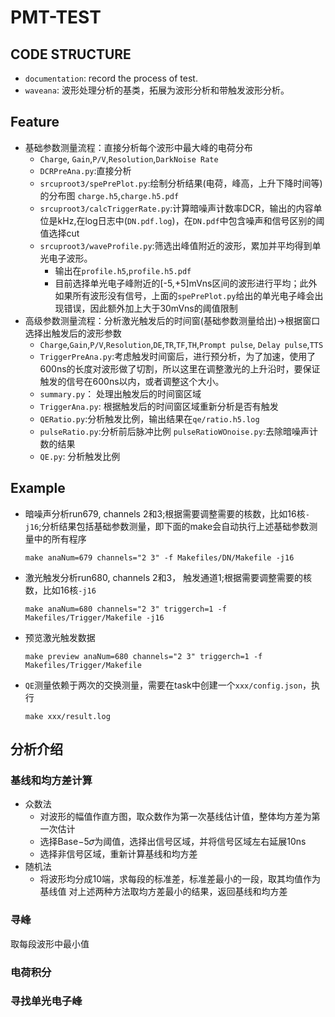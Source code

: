 # PMT-TEST
## CODE STRUCTURE
+ `documentation`: record the process of test.
+ `waveana`: 波形处理分析的基类，拓展为波形分析和带触发波形分析。

## Feature
+ 基础参数测量流程：直接分析每个波形中最大峰的电荷分布
  + `Charge`, `Gain`,`P/V`,`Resolution`,`DarkNoise Rate`
  + `DCRPreAna.py`:直接分析
  + `srcuproot3/spePrePlot.py`:绘制分析结果(电荷，峰高，上升下降时间等)的分布图 `charge.h5`,`charge.h5.pdf`
  + `srcuproot3/calcTriggerRate.py`:计算暗噪声计数率DCR，输出的内容单位是kHz,在log日志中(`DN.pdf.log`)，在`DN.pdf`中包含噪声和信号区别的阈值选择cut
  + `srcuproot3/waveProfile.py`:筛选出峰值附近的波形，累加并平均得到单光电子波形。
    + 输出在`profile.h5`,`profile.h5.pdf`
    + 目前选择单光电子峰附近的[-5,+5]mVns区间的波形进行平均；此外如果所有波形没有信号，上面的`spePrePlot.py`给出的单光电子峰会出现错误，因此额外加上大于30mVns的阈值限制
+ 高级参数测量流程：分析激光触发后的时间窗(基础参数测量给出)->根据窗口选择出触发后的波形参数
  + `Charge`,`Gain`,`P/V`,`Resolution`,`DE`,`TR`,`TF`,`TH`,`Prompt pulse`, `Delay pulse`,`TTS`
  + `TriggerPreAna.py`:考虑触发时间窗后，进行预分析，为了加速，使用了600ns的长度对波形做了切割，所以这里在调整激光的上升沿时，要保证触发的信号在600ns以内，或者调整这个大小。
  + `summary.py`： 处理出触发后的时间窗区域
  + `TriggerAna.py`: 根据触发后的时间窗区域重新分析是否有触发 
  + `QERatio.py`:分析触发比例，输出结果在`qe/ratio.h5.log` 
  + `pulseRatio.py`:分析前后脉冲比例 `pulseRatioWOnoise.py`:去除暗噪声计数的结果
  + `QE.py`: 分析触发比例
## Example
+ 暗噪声分析run679, channels 2和3;根据需要调整需要的核数，比如16核`-j16`;分析结果包括基础参数测量，即下面的make会自动执行上述基础参数测量中的所有程序
  ```
  make anaNum=679 channels="2 3" -f Makefiles/DN/Makefile -j16
  ```
+ 激光触发分析run680, channels 2和3， 触发通道1;根据需要调整需要的核数，比如16核`-j16`
  ```
  make anaNum=680 channels="2 3" triggerch=1 -f Makefiles/Trigger/Makefile -j16
  ```
+ 预览激光触发数据
  ```
  make preview anaNum=680 channels="2 3" triggerch=1 -f Makefiles/Trigger/Makefile
  ```
+ `QE`测量依赖于两次的交换测量，需要在task中创建一个`xxx/config.json`，执行
  ```
  make xxx/result.log
  ```
## 分析介绍
### 基线和均方差计算
+ 众数法
    + 对波形的幅值作直方图，取众数作为第一次基线估计值，整体均方差为第一次估计
    + 选择Base−5𝜎为阈值，选择出信号区域，并将信号区域左右延展10ns
    + 选择非信号区域，重新计算基线和均方差
+ 随机法
    + 将波形均分成10端，求每段的标准差，标准差最小的一段，取其均值作为基线值
对上述两种方法取均方差最小的结果，返回基线和均方差
### 寻峰
取每段波形中最小值
### 电荷积分
### 寻找单光电子峰

